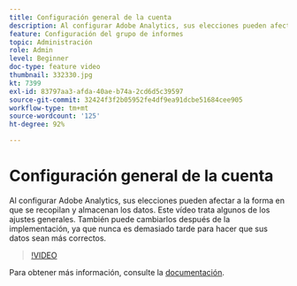 ```yaml
---
title: Configuración general de la cuenta
description: Al configurar Adobe Analytics, sus elecciones pueden afectar a la forma en que se recopilan y almacenan los datos. Este vídeo trata algunos de los ajustes generales. También puede cambiarlos después de la implementación, ya que nunca es demasiado tarde para hacer que sus datos sean más correctos.
feature: Configuración del grupo de informes
topic: Administración
role: Admin
level: Beginner
doc-type: feature video
thumbnail: 332330.jpg
kt: 7399
exl-id: 83797aa3-afda-40ae-b74a-2cd6d5c39597
source-git-commit: 32424f3f2b05952fe4df9ea91dcbe51684cee905
workflow-type: tm+mt
source-wordcount: '125'
ht-degree: 92%

---
```


# Configuración general de la cuenta

Al configurar Adobe Analytics, sus elecciones pueden afectar a la forma en que se recopilan y almacenan los datos. Este vídeo trata algunos de los ajustes generales. También puede cambiarlos después de la implementación, ya que nunca es demasiado tarde para hacer que sus datos sean más correctos.

>[!VIDEO](https://video.tv.adobe.com/v/332330/?quality=12&learn=on)

Para obtener más información, consulte la [documentación](https://experienceleague.adobe.com/docs/analytics/admin/admin-tools/general-acct-settings-admin.html?lang=en#admin-tools).
